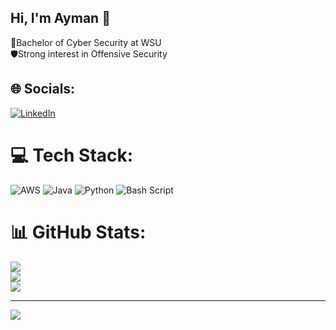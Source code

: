 ## Hi, I'm Ayman 👋

🥷Bachelor of Cyber Security at WSU<br/>
🛡️Strong interest in Offensive Security<br/>

## 🌐 Socials:
[![LinkedIn](https://img.shields.io/badge/LinkedIn-%230077B5.svg?logo=linkedin&logoColor=white)](https://linkedin.com/in/ayman-magaref)


# 💻 Tech Stack:
![AWS](https://img.shields.io/badge/AWS-%23FF9900.svg?style=for-the-badge&logo=amazon-aws&logoColor=white) ![Java](https://img.shields.io/badge/java-%23ED8B00.svg?style=for-the-badge&logo=openjdk&logoColor=white) ![Python](https://img.shields.io/badge/python-3670A0?style=for-the-badge&logo=python&logoColor=ffdd54) ![Bash Script](https://img.shields.io/badge/bash_script-%23121011.svg?style=for-the-badge&logo=gnu-bash&logoColor=white)
# 📊 GitHub Stats:
![](https://github-readme-stats.vercel.app/api?username=AymanMF&theme=transparent&hide_border=false&include_all_commits=false&count_private=false)<br/>
![](https://nirzak-streak-stats.vercel.app/?user=AymanMF&theme=transparent&hide_border=false)<br/>
![](https://github-readme-stats.vercel.app/api/top-langs/?username=AymanMF&theme=transparent&hide_border=false&include_all_commits=false&count_private=false&layout=compact)

---
[![](https://visitcount.itsvg.in/api?id=AymanMF&icon=0&color=11)](https://visitcount.itsvg.in)

<!-- Proudly created with GPRM ( https://gprm.itsvg.in ) -->
